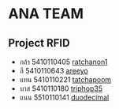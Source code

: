 <h1>ANA TEAM</h1>
<h2>Project	RFID</h2>
<ul>
  <li>กล้า 	5410110405	<a href="https://github.com/ratchanon1" target="_blank">ratchanon1</a></li>
  <li>ลี		5410110643	<a href="https://github.com/areeyo" target="_blank">areeyo</a></li>
  <li>แทน	5410110221	<a href="https://github.com/tatchapoom" target="_blank">tatchapoom</a></li>
  <li>บาส	5410110180	<a href="https://github.com/triphop35" target="_blank">triphop35</a></li>
  <li>แนน	5510110141	<a href="https://github.com/duodecimal" target="_blank">duodecimal</a></li>
</ul> 